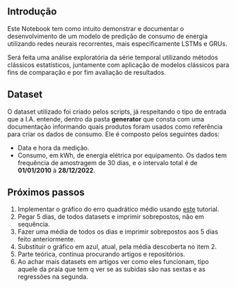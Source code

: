 ## Introdução
Este Notebook tem como intuito demonstrar e documentar o desenvolvimento de um modelo de predição de consumo de energia utilizando redes neurais recorrentes, mais especificamente LSTMs e GRUs.

Será feita uma análise exploratória da série temporal utilizando métodos clássicos estatísticos, juntamente com aplicação de modelos clássicos para fins de comparação e por fim avaliação de resultados.

## Dataset

O dataset utilizado foi criado pelos scripts, já respeitando o tipo de entrada que a I.A. entende, dentro da pasta **generator** que consta com uma documentação informando quais produtos foram usados como referência para criar os dados de consumo. Ele é composto pelos seguintes dados:
 * Data e hora da medição.
 * Consumo, em kWh, de energia elétrica por equipamento.
Os dados tem frequência de amostragem de 30 dias, e o intervalo total é de **01/01/2010** à **28/12/2022**.

## Próximos passos

1) Implementar o gráfico do erro quadrático médio usando [este](https://insidelearningmachines.com/mean_squared_error) tutorial.
2) Pegar 5 dias, de todos datasets e imprimir sobrepostos, não em sequência.
3) Fazer uma média de todos os dias e imprimir sobrepostos aos 5 dias feito anteriormente.
4) Substituir o gráfico em azul, atual, pela média descoberta no item 2.
5) Parte teórica, continua procurando artigos e repositórios.
6) Ao achar mais datasets em artigos ver como eles funcionam, tipo aquele da praia que tem q ver se as subidas são nas sextas e as regressões na segunda.
